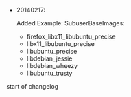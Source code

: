 
* 20140217:

  Added Example: SubuserBaseImages:
    - firefox_libx11_libubuntu_precise
    - libx11_libubuntu_precise
    - libubuntu_precise
    - libdebian_jessie
    - libdebian_wheezy
    - libubuntu_trusty

start of changelog
